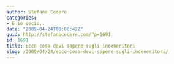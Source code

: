 ```yaml
---
author: Stefano Cecere
categories:
- E io cecio..
date: "2009-04-24T00:08:42Z"
guid: http://stefanocecere.com/?p=1691
id: 1691
title: Ecco cosa devi sapere sugli inceneritori
slug: /2009/04/24/ecco-cosa-devi-sapere-sugli-inceneritori/
---
```


